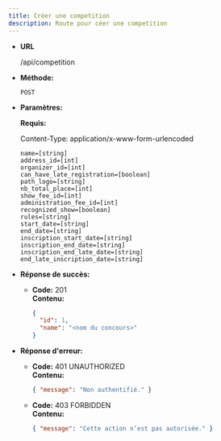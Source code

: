 ```yaml
---
title: Créer une competition
description: Route pour céer une competition
---
```


* **URL**

  /api/competition

* **Méthode:**
  
  `POST`

* **Paramètres:**

  **Requis:**

    Content-Type: application/x-www-form-urlencoded
 
    `name=[string]`<br>
    `address_id=[int]`<br>
    `organizer_id=[int]`<br>
    `can_have_late_registration=[boolean]`<br>
    `path_logo=[string]`<br>
    `nb_total_place=[int]`<br>
    `show_fee_id=[int]`<br>
    `administration_fee_id=[int]`<br>
    `recognized_show=[boolean]`<br>
    `rules=[string]`<br>
    `start_date=[string]`<br>
    `end_date=[string]`<br>
    `inscription_start_date=[string]`<br>
    `inscription_end_date=[string]`<br>
    `inscription_end_late_date=[string]`<br>
    `end_late_inscription_date=[string]`<br>
   
* **Réponse de succès:**
  
  * **Code:** 201 <br />
    **Contenu:** 
    ```json
    {
      "id": 1,
      "name": "<nom du concours>"
    }
    ```

* **Réponse d'erreur:**

  * **Code:** 401 UNAUTHORIZED <br />
      **Contenu:** 
      ```json
      { "message": "Non authentifié." }
      ```

  * **Code:** 403 FORBIDDEN <br />
    **Contenu:** 
    ```json
    { "message": "Cette action n’est pas autorisée." }
    ```

